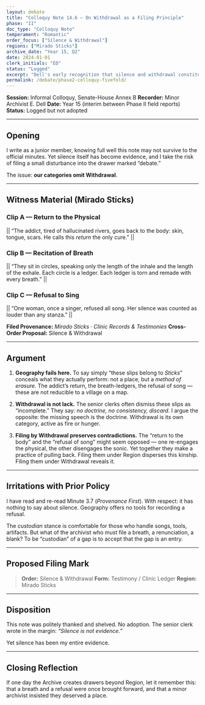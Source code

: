 ```yaml
---
layout: debate
title: "Colloquy Note 14.6 — On Withdrawal as a Filing Principle"
phase: "II"
doc_type: "Colloquy Note"
temperament: "Romantic"
order_focus: ["Silence & Withdrawal"]
regions: ["Mirado Sticks"]
archive_date: "Year 15, Q2"
date: 2024-01-01
clerk_initials: "ED"
status: "Logged"
excerpt: "Dell's early recognition that silence and withdrawal constitute active methods requiring their own Order, not mere absence to be dismissed"
permalink: /debate/phase2-colloquy-fivefold/
---
```


**Session:** Informal Colloquy, Senate-House Annex B
**Recorder:** Minor Archivist E. Dell
**Date:** Year 15 (interim between Phase II field reports)
**Status:** Logged but not adopted

---

## Opening

I write as a junior member, knowing full well this note may not survive to the official minutes. Yet silence itself has become evidence, and I take the risk of filing a small disturbance into the drawer marked “debate.”

The issue: **our categories omit Withdrawal**.

---

## Witness Material (Mirado Sticks)

### Clip A — Return to the Physical

|| “The addict, tired of hallucinated rivers, goes back to the body: skin, tongue, scars. He calls this *return* the only cure.” ||

### Clip B — Recitation of Breath

|| “They sit in circles, speaking only the length of the inhale and the length of the exhale. Each circle is a ledger. Each ledger is torn and remade with every breath.” ||

### Clip C — Refusal to Sing

|| “One woman, once a singer, refused all song. Her silence was counted as louder than any stanza.” ||

**Filed Provenance:** *Mirado Sticks · Clinic Records & Testimonies*
**Cross-Order Proposal:** Silence & Withdrawal

---

## Argument

1. **Geography fails here.**
   To say simply “these slips belong to *Sticks*” conceals what they actually perform: not a place, but a *method of erasure*. The addict’s return, the breath-ledgers, the refusal of song — these are not reducible to a village on a map.

2. **Withdrawal is not lack.**
   The senior clerks often dismiss these slips as “incomplete.” They say: *no doctrine, no consistency, discard.* I argue the opposite: the missing speech is the doctrine. Withdrawal is its own category, active as fire or hunger.

3. **Filing by Withdrawal preserves contradictions.**
   The “return to the body” and the “refusal of song” might seem opposed — one re-engages the physical, the other disengages the sonic. Yet together they make a practice of pulling back. Filing them under Region disperses this kinship. Filing them under Withdrawal reveals it.

---

## Irritations with Prior Policy

I have read and re-read Minute 3.7 (*Provenance First*). With respect: it has nothing to say about silence. Geography offers no tools for recording a refusal.

The *custodian* stance is comfortable for those who handle songs, tools, artifacts. But what of the archivist who must file a breath, a renunciation, a blank? To be “custodian” of a gap is to accept that the gap is an entry.

---

## Proposed Filing Mark

> **Order:** Silence & Withdrawal
> **Form:** Testimony / Clinic Ledger
> **Region:** Mirado Sticks

---

## Disposition

This note was politely thanked and shelved. No adoption. The senior clerk wrote in the margin: *“Silence is not evidence.”*

Yet silence has been my entire evidence.

---

## Closing Reflection

If one day the Archive creates drawers beyond Region, let it remember this: that a breath and a refusal were once brought forward, and that a minor archivist insisted they deserved a place.

